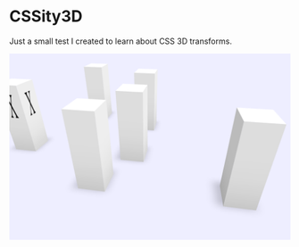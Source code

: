 # CSSity3D
Just a small test I created to learn about CSS 3D transforms.

[<img src="screen.png">](http://olydis.github.io/CSSity3D/)
